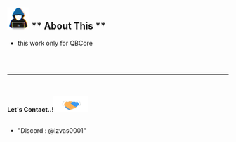 

## <picture><img src = "https://github.com/0xAbdulKhalid/0xAbdulKhalid/raw/main/assets/mdImages/about_me.gif" width = 50px></picture> ** About This **
- this work only for QBCore

<br><br> 

-----


<br>
<br>
 <b> Let's Contact..!</b><img src="https://github.com/0xAbdulKhalid/0xAbdulKhalid/raw/main/assets/mdImages/handshake.gif" width ="80">
<br>
<div align='left'>
<ul>
<br>
<li>
<a href="discord :izvas0001" target="_blank">
</a> "Discord : @izvas0001"
</li>
	




